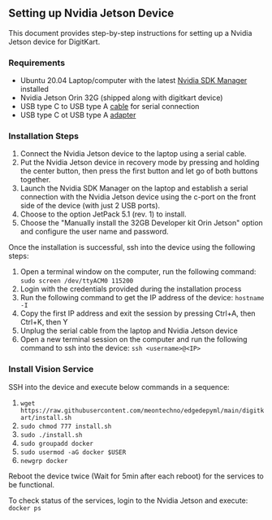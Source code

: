 ## Setting up Nvidia Jetson Device
This document provides step-by-step instructions for setting up a Nvidia Jetson device for DigitKart.

### Requirements
- Ubuntu 20.04 Laptop/computer with the latest [Nvidia SDK Manager](https://developer.nvidia.com/drive/sdk-manager) installed
- Nvidia Jetson Orin 32G (shipped along with digitkart device)
- USB type C to USB type A [cable](https://www.amazon.com/AmazonBasics-Type-C-USB-Male-Cable/dp/B01GGKYLW0/ref=asc_df_B01GGKYLW0/?tag=hyprod-20&linkCode=df0&hvadid=167151358503&hvpos=&hvnetw=g&hvrand=10287814468522926347&hvpone=&hvptwo=&hvqmt=&hvdev=c&hvdvcmdl=&hvlocint=&hvlocphy=9026839&hvtargid=pla-300436575537&th=1) for serial connection
- USB type C ot USB type A [adapter](https://www.amazon.com/Thunderbolt-Compatible-Chromebook-Pixelbook-Microsoft/dp/B07KR45LJW/ref=asc_df_B07KR45LJW/?tag=hyprod-20&linkCode=df0&hvadid=312780390407&hvpos=&hvnetw=g&hvrand=2152410768133120389&hvpone=&hvptwo=&hvqmt=&hvdev=c&hvdvcmdl=&hvlocint=&hvlocphy=9026839&hvtargid=pla-636721944170&th=1)

### Installation Steps
1. Connect the Nvidia Jetson device to the laptop using a serial cable.
2. Put the Nvidia Jetson device in recovery mode by pressing and holding the center button, then press the first button and let go of both buttons together.
3. Launch the Nvidia SDK Manager on the laptop and establish a serial connection with the Nvidia Jetson device using the c-port on the front side of the device (with just 2 USB ports).
4. Choose to the option JetPack 5.1 (rev. 1) to install.
5. Choose the "Manually install the 32GB Developer kit Orin Jetson" option and configure the user name and password.

Once the installation is successful, ssh into the device using the following steps:
1. Open a terminal window on the computer, run the following command: `sudo screen /dev/ttyACM0 115200`
2. Login with the credentials provided during the installation process
3. Run the following command to get the IP address of the device: `hostname -I`
4. Copy the first IP address and exit the session by pressing Ctrl+A, then Ctrl+K, then Y
5. Unplug the serial cable from the laptop and Nvidia Jetson device
6. Open a new terminal session on the computer and run the following command to ssh into the device: `ssh <username>@<IP>`

### Install Vision Service
SSH into the device and execute below commands in a sequence:
1. `wget https://raw.githubusercontent.com/meontechno/edgedepyml/main/digitkart/install.sh`
2. `sudo chmod 777 install.sh`
3. `sudo ./install.sh`
4. `sudo groupadd docker`
5. `sudo usermod -aG docker $USER`
6. `newgrp docker`

Reboot the device twice (Wait for 5min after each reboot) for the services to be functional. 

To check status of the services, login to the Nvidia Jetson and execute: `docker ps`
